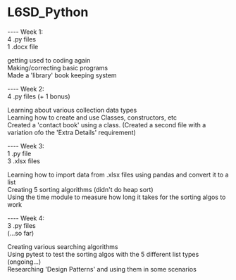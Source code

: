 # L6SD_Python
---- Week 1:  
4 .py files  
1 .docx file  
  
getting used to coding again  
Making/correcting basic programs  
Made a 'library' book keeping system  
  
  
---- Week 2:  
4 .py files (+ 1 bonus)  
  
Learning about various collection data types  
Learning how to create and use Classes, constructors, etc  
Created a 'contact book' using a class. (Created a second file with a variation ofo the 'Extra Details' requirement)  
  
  
---- Week 3:  
1 .py file  
3 .xlsx files  
  
Learning how to import data from .xlsx files using pandas and convert it to a list  
Creating 5 sorting algorithms (didn't do heap sort)  
Using the time module to measure how long it takes for the sorting algos to work  
  
  
---- Week 4:  
3 .py files   
(...so far)  
  
Creating various searching algorithms  
Using pytest to test the sorting algos with the 5 different list types (ongoing...)  
Researching 'Design Patterns' and using them in some scenarios
